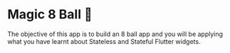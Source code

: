 # Magic 8 Ball 🎱

The objective of this app is  to build an 8 ball app and you will be applying what you have learnt about Stateless and Stateful Flutter widgets.


